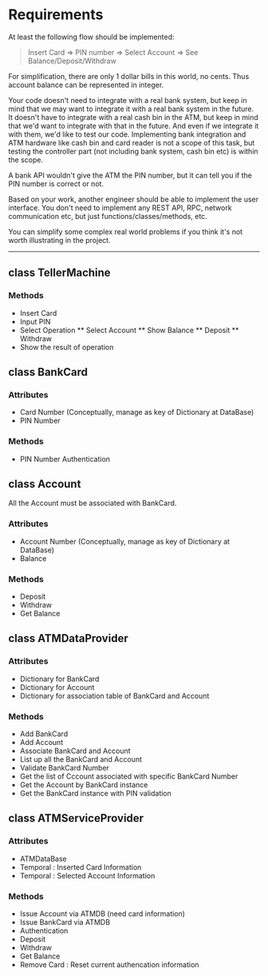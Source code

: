 # Requirements
At least the following flow should be implemented:

> Insert Card => PIN number => Select Account => See Balance/Deposit/Withdraw

For simplification, there are only 1 dollar bills in this world, no cents. Thus account balance can be represented in integer.

Your code doesn't need to integrate with a real bank system, but keep in mind that we may want to integrate it with a real bank system in the future. It doesn't have to integrate with a real cash bin in the ATM, but keep in mind that we'd want to integrate with that in the future. And even if we integrate it with them, we'd like to test our code. Implementing bank integration and ATM hardware like cash bin and card reader is not a scope of this task, but testing the controller part (not including bank system, cash bin etc) is within the scope.

A bank API wouldn't give the ATM the PIN number, but it can tell you if the PIN number is correct or not.

Based on your work, another engineer should be able to implement the user interface. You don't need to implement any REST API, RPC, network communication etc, but just functions/classes/methods, etc.

You can simplify some complex real world problems if you think it's not worth illustrating in the project.

---

## class TellerMachine
### Methods
* Insert Card
* Input PIN
* Select Operation
** Select Account 
** Show Balance
** Deposit
** Withdraw
* Show the result of operation

## class BankCard
### Attributes
* Card Number (Conceptually, manage as key of Dictionary at DataBase)
* PIN Number
### Methods
* PIN Number Authentication

## class Account
All the Account must be associated with BankCard.
### Attributes
* Account Number (Conceptually, manage as key of Dictionary at DataBase)
* Balance
### Methods
* Deposit
* Withdraw
* Get Balance

## class ATMDataProvider
### Attributes
* Dictionary for BankCard
* Dictionary for Account
* Dictionary for association table of BankCard and Account
### Methods
* Add BankCard
* Add Account
* Associate BankCard and Account
* List up all the BankCard and Account
* Validate BankCard Number
* Get the list of Cccount associated with specific BankCard Number
* Get the Account by BankCard instance
* Get the BankCard instance with PIN validation

## class ATMServiceProvider
### Attributes
* ATMDataBase
* Temporal : Inserted Card Information
* Temporal : Selected Account Information
### Methods
* Issue Account via ATMDB (need card information)
* Issue BankCard via ATMDB
* Authentication
* Deposit
* Withdraw
* Get Balance
* Remove Card : Reset current authencation information
